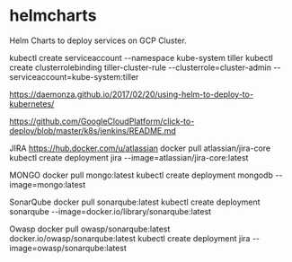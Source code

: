 # helmcharts
Helm Charts to deploy services on GCP Cluster. 


kubectl create serviceaccount --namespace kube-system tiller
kubectl create clusterrolebinding tiller-cluster-rule --clusterrole=cluster-admin --serviceaccount=kube-system:tiller

https://daemonza.github.io/2017/02/20/using-helm-to-deploy-to-kubernetes/

https://github.com/GoogleCloudPlatform/click-to-deploy/blob/master/k8s/jenkins/README.md

JIRA
https://hub.docker.com/u/atlassian
docker pull atlassian/jira-core
kubectl create deployment jira --image=atlassian/jira-core:latest

MONGO
docker pull mongo:latest
kubectl create deployment mongodb --image=mongo:latest

SonarQube
docker pull sonarqube:latest
kubectl create deployment sonarqube --image=docker.io/library/sonarqube:latest

Owasp
docker pull owasp/sonarqube:latest
docker.io/owasp/sonarqube:latest
kubectl create deployment jira --image=owasp/sonarqube:latest
